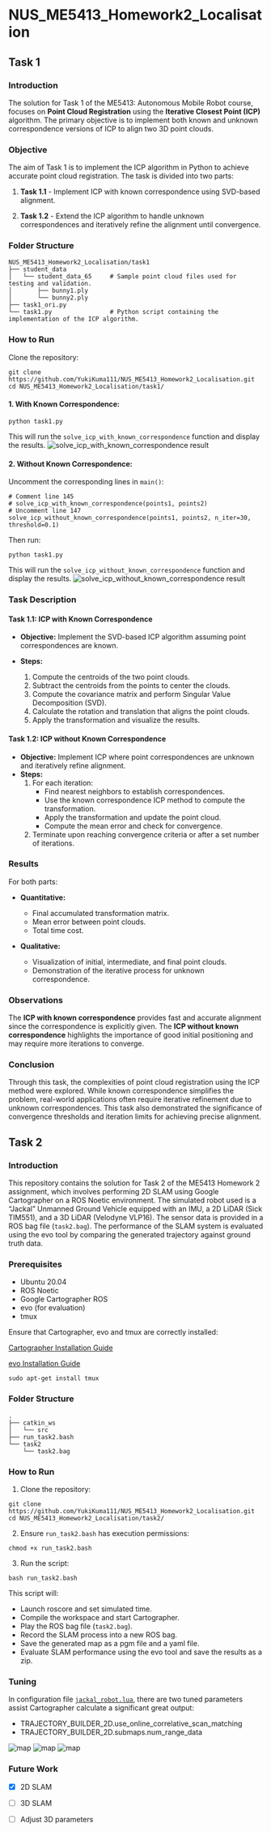 # NUS_ME5413_Homework2_Localisation

## Task 1

### Introduction

The solution for Task 1 of the ME5413: Autonomous Mobile Robot course, focuses on __Point Cloud Registration__ using the __Iterative Closest Point (ICP)__ algorithm. The primary objective is to implement both known and unknown correspondence versions of ICP to align two 3D point clouds.

### Objective

The aim of Task 1 is to implement the ICP algorithm in Python to achieve accurate point cloud registration. The task is divided into two parts:

1. __Task 1.1__ - Implement ICP with known correspondence using SVD-based alignment.

2. __Task 1.2__ - Extend the ICP algorithm to handle unknown correspondences and iteratively refine the alignment until convergence.

### Folder Structure
```
NUS_ME5413_Homework2_Localisation/task1
├── student_data
│   └── student_data_65     # Sample point cloud files used for testing and validation.
│       ├── bunny1.ply
│       └── bunny2.ply
├── task1_ori.py
└── task1.py                # Python script containing the implementation of the ICP algorithm.
```

### How to Run

Clone the repository:

```
git clone https://github.com/YukiKuma111/NUS_ME5413_Homework2_Localisation.git
cd NUS_ME5413_Homework2_Localisation/task1/
```

#### 1. With Known Correspondence:

```
python task1.py
```
This will run the `solve_icp_with_known_correspondence` function and display the results.
![solve_icp_with_known_correspondence result](./doc/task1.png)

#### 2. Without Known Correspondence:

Uncomment the corresponding lines in `main()`:
```
# Comment line 145
# solve_icp_with_known_correspondence(points1, points2)
# Uncomment line 147
solve_icp_without_known_correspondence(points1, points2, n_iter=30, threshold=0.1)
```

Then run:
```
python task1.py
```
This will run the `solve_icp_without_known_correspondence` function and display the results.
![solve_icp_without_known_correspondence result](./doc/task2_100_0.1.png)

### Task Description
#### Task 1.1: ICP with Known Correspondence

 - __Objective:__ Implement the SVD-based ICP algorithm assuming point correspondences are known.

 - __Steps:__
    1. Compute the centroids of the two point clouds.
    2. Subtract the centroids from the points to center the clouds.
    3. Compute the covariance matrix and perform Singular Value Decomposition (SVD).
    4. Calculate the rotation and translation that aligns the point clouds.
    5. Apply the transformation and visualize the results.

#### Task 1.2: ICP without Known Correspondence

 - __Objective:__ Implement ICP where point correspondences are unknown and iteratively refine alignment.
 - __Steps:__
    1. For each iteration:
         - Find nearest neighbors to establish correspondences.
         - Use the known correspondence ICP method to compute the transformation.
         - Apply the transformation and update the point cloud.
         - Compute the mean error and check for convergence.
    2. Terminate upon reaching convergence criteria or after a set number of iterations.

### Results

For both parts:

- __Quantitative:__
     - Final accumulated transformation matrix.
     - Mean error between point clouds.
     - Total time cost.

 - __Qualitative:__
     - Visualization of initial, intermediate, and final point clouds.
     - Demonstration of the iterative process for unknown correspondence.

### Observations

The __ICP with known correspondence__ provides fast and accurate alignment since the correspondence is explicitly given.
The __ICP without known correspondence__ highlights the importance of good initial positioning and may require more iterations to converge.

### Conclusion

Through this task, the complexities of point cloud registration using the ICP method were explored. While known correspondence simplifies the problem, real-world applications often require iterative refinement due to unknown correspondences. This task also demonstrated the significance of convergence thresholds and iteration limits for achieving precise alignment.

## Task 2

### Introduction

This repository contains the solution for Task 2 of the ME5413 Homework 2 assignment, which involves performing 2D SLAM using Google Cartographer on a ROS Noetic environment. The simulated robot used is a “Jackal” Unmanned Ground Vehicle equipped with an IMU, a 2D LiDAR (Sick TIM551), and a 3D LiDAR (Velodyne VLP16). The sensor data is provided in a ROS bag file (`task2.bag`). The performance of the SLAM system is evaluated using the evo tool by comparing the generated trajectory against ground truth data.

### Prerequisites

 - Ubuntu 20.04
 - ROS Noetic
 - Google Cartographer ROS
 - evo (for evaluation)
 - tmux

Ensure that Cartographer, evo and tmux are correctly installed:

[Cartographer Installation Guide](https://google-cartographer-ros.readthedocs.io/en/latest/compilation.html)

[evo Installation Guide](https://github.com/MichaelGrupp/evo?tab=readme-ov-file#installation--upgrade)

```
sudo apt-get install tmux
```

### Folder Structure
```
.
├── catkin_ws
│   └── src
├── run_task2.bash
└── task2
    └── task2.bag
```

### How to Run

1. Clone the repository:

```
git clone https://github.com/YukiKuma111/NUS_ME5413_Homework2_Localisation.git
cd NUS_ME5413_Homework2_Localisation/task2/
```

2. Ensure `run_task2.bash` has execution permissions:

```
chmod +x run_task2.bash
```

3. Run the script:

```
bash run_task2.bash
```

This script will:

 - Launch roscore and set simulated time.
 - Compile the workspace and start Cartographer.
 - Play the ROS bag file (`task2.bag`).
 - Record the SLAM process into a new ROS bag.
 - Save the generated map as a pgm file and a yaml file.
 - Evaluate SLAM performance using the evo tool and save the results as a zip.

### Tuning

In configuration file [`jackal_robot.lua`](./task2/catkin_ws/install_isolated/share/cartographer_ros/configuration_files/jackal_robot_2d.lua), there are two tuned parameters assist Cartographer calculate a significant great output:

 - TRAJECTORY_BUILDER_2D.use_online_correlative_scan_matching
 - TRAJECTORY_BUILDER_2D.submaps.num_range_data

![map](./doc/tuned_param_map.png)
![map](./doc/tuned_map.png)
![map](./doc/tuned_raw.png)

### Future Work

 - [x] 2D SLAM
 - [ ] 3D SLAM
 - [ ] Adjust 3D parameters
 